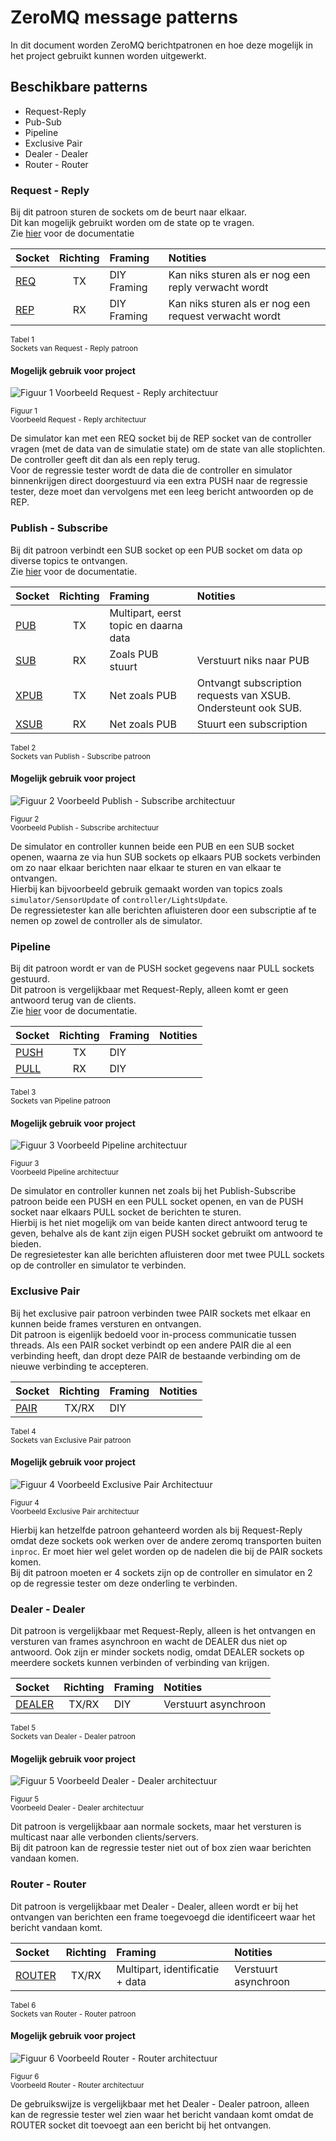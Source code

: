# ZeroMQ message patterns
In dit document worden ZeroMQ berichtpatronen en hoe deze mogelijk in het project gebruikt kunnen worden uitgewerkt.
## Beschikbare patterns
 
- Request-Reply
- Pub-Sub
- Pipeline
- Exclusive Pair
- Dealer - Dealer
- Router - Router

### Request - Reply

Bij dit patroon sturen de sockets om de beurt naar elkaar.<br>Dit kan mogelijk gebruikt worden om de state op te vragen.<br>Zie [hier](https://zeromq.org/socket-api/?language=c&library=libzmq#request-reply-pattern) voor de documentatie

| Socket | Richting | Framing | Notities |
| :- | :-: | :- | :- |
| [REQ](https://zeromq.org/socket-api/?language=c&library=libzmq#req-socket) | TX | DIY Framing | Kan niks sturen als er nog een reply verwacht wordt |
| [REP](https://zeromq.org/socket-api/?language=c&library=libzmq#rep-socket) | RX | DIY Framing | Kan niks sturen als er nog een request verwacht wordt |

<sub>Tabel 1 <br> Sockets van Request - Reply patroon</sub>

#### Mogelijk gebruik voor project

![Figuur 1 Voorbeeld Request - Reply architectuur](../assets/zeromq/req-rep.png)

<sub>Figuur 1<br>Voorbeeld Request - Reply architectuur</sub>

De simulator kan met een REQ socket bij de REP socket van de controller vragen (met de data van de simulatie state) om de state van alle stoplichten. De controller geeft dit dan als een reply terug.<br>
Voor de regressie tester wordt de data die de controller en simulator binnenkrijgen direct doorgestuurd via een extra PUSH naar de regressie tester, deze moet dan vervolgens met een leeg bericht antwoorden op de REP.

### Publish - Subscribe

Bij dit patroon verbindt een SUB socket op een PUB socket om data op diverse topics te ontvangen.<br>Zie [hier](https://zeromq.org/socket-api/#publish-subscribe-pattern) voor de documentatie.

| Socket | Richting | Framing | Notities |
| :- | :-: | :- | :- |
| [PUB](https://zeromq.org/socket-api/#pub-socket) | TX | Multipart, eerst topic en daarna data |
| [SUB](https://zeromq.org/socket-api/#sub-socket) | RX | Zoals PUB stuurt | Verstuurt niks naar PUB
| [XPUB](https://zeromq.org/socket-api/#xpub-socket) | TX | Net zoals PUB | Ontvangt subscription requests van XSUB. Ondersteunt ook SUB.
| [XSUB](https://zeromq.org/socket-api/#xsub-socket) | RX | Net zoals PUB | Stuurt een subscription

<sub>Tabel 2<br>Sockets van Publish - Subscribe patroon</sub>


#### Mogelijk gebruik voor project

![Figuur 2 Voorbeeld Publish - Subscribe architectuur](../assets/zeromq/pub-sub.png)

<sub>Figuur 2<br>Voorbeeld Publish - Subscribe architectuur</sub>

De simulator en controller kunnen beide een PUB en een SUB socket openen, waarna ze via hun SUB sockets op elkaars PUB sockets verbinden om zo naar elkaar berichten naar elkaar te sturen en van elkaar te ontvangen.<br>
Hierbij kan bijvoorbeeld gebruik gemaakt worden van topics zoals `simulator/SensorUpdate` of `controller/LightsUpdate`.<br>
De regressietester kan alle berichten afluisteren door een subscriptie af te nemen op zowel de controller als de simulator.

### Pipeline

Bij dit patroon wordt er van de PUSH socket gegevens naar PULL sockets gestuurd.<br>Dit patroon is vergelijkbaar met Request-Reply, alleen komt er geen antwoord terug van de clients.<br>Zie [hier](https://zeromq.org/socket-api/#pipeline-pattern) voor de documentatie.

| Socket | Richting | Framing | Notities |
| :- | :-: | :- | :- |
| [PUSH](https://zeromq.org/socket-api/#push-socket) | TX | DIY | |
| [PULL](https://zeromq.org/socket-api/#pull-socket) | RX | DIY | |

<sub>Tabel 3<br>Sockets van Pipeline patroon</sub>

#### Mogelijk gebruik voor project

![Figuur 3 Voorbeeld Pipeline architectuur](../assets/zeromq/pipeline.png)

<sub>Figuur 3<br>Voorbeeld Pipeline architectuur</sub>

De simulator en controller kunnen net zoals bij het Publish-Subscribe patroon beide een PUSH en een PULL socket openen, en van de PUSH socket naar elkaars PULL socket de berichten te sturen.<br>
Hierbij is het niet mogelijk om van beide kanten direct antwoord terug te geven, behalve als de kant zijn eigen PUSH socket gebruikt om antwoord te bieden.<br>
De regresietester kan alle berichten afluisteren door met twee PULL sockets op de controller en simulator te verbinden.

### Exclusive Pair

Bij het exclusive pair patroon verbinden twee PAIR sockets met elkaar en kunnen beide frames versturen en ontvangen.<br>
Dit patroon is eigenlijk bedoeld voor in-process communicatie tussen threads. Als een PAIR socket verbindt op een andere PAIR die al een verbinding heeft, dan dropt deze PAIR de bestaande verbinding om de nieuwe verbinding te accepteren.

| Socket | Richting | Framing | Notities |
| :- | :-: | :- | :- |
| [PAIR](https://zeromq.org/socket-api/#pair-socket) | TX/RX | DIY | |

<sub>Tabel 4<br>Sockets van Exclusive Pair patroon</sub>

#### Mogelijk gebruik voor project

![Figuur 4 Voorbeeld Exclusive Pair Architectuur](../assets/zeromq/exclusive-pair.png)

<sub>Figuur 4<br>Voorbeeld Exclusive Pair architectuur</sub>

Hierbij kan hetzelfde patroon gehanteerd worden als bij Request-Reply omdat deze sockets ook werken over de andere zeromq transporten buiten `inproc`. Er moet hier wel gelet worden op de nadelen die bij de PAIR sockets komen.<br>
Bij dit patroon moeten er 4 sockets zijn op de controller en simulator en 2 op de regressie tester om deze onderling te verbinden. 

### Dealer - Dealer

Dit patroon is vergelijkbaar met Request-Reply, alleen is het ontvangen en versturen van frames asynchroon en wacht de DEALER dus niet op antwoord. Ook zijn er minder sockets nodig, omdat DEALER sockets op meerdere sockets kunnen verbinden of verbinding van krijgen.

| Socket | Richting | Framing | Notities |
| :- | :-: | :- | :- |
| [DEALER](https://zeromq.org/socket-api/#dealer-socket) | TX/RX | DIY | Verstuurt asynchroon |

<sub>Tabel 5<br>Sockets van Dealer - Dealer patroon</sub>

#### Mogelijk gebruik voor project

![Figuur 5 Voorbeeld Dealer - Dealer architectuur](../assets/zeromq/dealer-dealer.png)

<sub>Figuur 5<br>Voorbeeld Dealer - Dealer architectuur</sub>

Dit patroon is vergelijkbaar aan normale sockets, maar het versturen is multicast naar alle verbonden clients/servers.<br>
Bij dit patroon kan de regressie tester niet out of box zien waar berichten vandaan komen.

### Router - Router

Dit patroon is vergelijkbaar met Dealer - Dealer, alleen wordt er bij het ontvangen van berichten een frame toegevoegd die identificeert waar het bericht vandaan komt.

| Socket | Richting | Framing | Notities |
| :- | :-: | :- | :- |
| [ROUTER](https://zeromq.org/socket-api/#router-socket) | TX/RX | Multipart, identificatie + data | Verstuurt asynchroon |

<sub>Tabel 6<br>Sockets van Router - Router patroon</sub>

#### Mogelijk gebruik voor project

![Figuur 6 Voorbeeld Router - Router architectuur](../assets/zeromq/router-router.png)

<sub>Figuur 6<br>Voorbeeld Router - Router architectuur</sub>

De gebruikswijze is vergelijkbaar met het Dealer - Dealer patroon, alleen kan de regressie tester wel zien waar het bericht vandaan komt omdat de ROUTER socket dit toevoegt aan een bericht bij het ontvangen. 